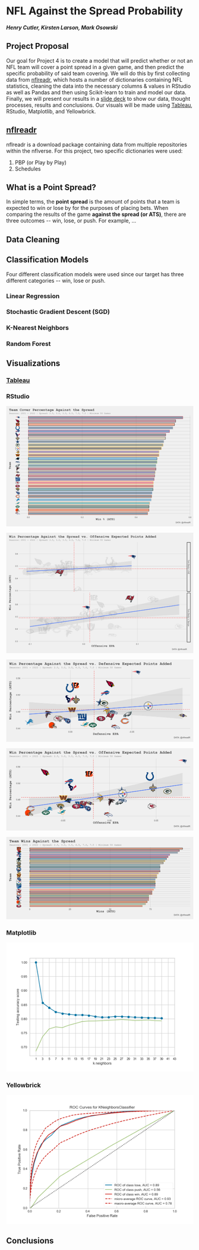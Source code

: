 # NFL Against the Spread Probability
***Henry Cutler, Kirsten Larson, Mark Osowski***

## Project Proposal
Our goal for Project 4 is to create a model that will predict whether or not an NFL team will cover a point spread in a given game, and then predict the specific probability of said team covering. We will do this by first collecting data from [nflreadr](https://nflreadr.nflverse.com/index.html), which hosts a number of dictionaries containing NFL statistics, cleaning the data into the necessary columns & values in RStudio as well as Pandas and then using Scikit-learn to train and model our data. Finally, we will present our results in a [slide deck](https://docs.google.com/presentation/d/1VqqjBqVliihmtLDAlVMV9Fx3lxCcxsOfNl1XN46MVhA/edit#slide=id.g1a681e807a9_0_0) to show our data, thought processes, results and conclusions. Our visuals will be made using [Tableau](https://public.tableau.com/app/profile/henry7314/viz/NFLATSData/Story1#1), RStudio, Matplotlib, and Yellowbrick.

## [nflreadr](https://nflreadr.nflverse.com/index.html)
nflreadr is a download package containing data from multiple repositories within the nflverse. For this project, two specific dictionaries were used:
1. PBP (or Play by Play)
2. Schedules

## What is a Point Spread?
In simple terms, the **point spread** is the amount of points that a team is expected to win or lose by for the purposes of placing bets. When comparing the results of the game **against the spread (or ATS)**, there are three outcomes -- win, lose, or push. For example, ...

## Data Cleaning

## Classification Models
Four different classification models were used since our target has three different categories -- win, lose or push.

### Linear Regression
### Stochastic Gradient Descent (SGD)
### K-Nearest Neighbors
### Random Forest

## Visualizations
### [Tableau](https://public.tableau.com/app/profile/henry7314/viz/NFLATSData/Story1#1)

### RStudio
![NFL teams cover percentage against the spread.](/Images/team_win_percentage_ats.png)

![Tom Brady win percentage against the spread vs. offensive expected points added.](/Images/tom_brady_off_epa.png)

![Win percentage against the spread vs. defensive expected points added.](/Images/win_percentage_ats_and_def_epa.png)

![Win percentage against the spread vs. offensive expected points added.](/Images/win_percentage_ats_and_epa.png)

![NFL teams win against the spread.](/Images/wins_against_the_spread.png)

### Matplotlib

![The train and test scores of the number of neighbors plotted to determine the best k-nearest neighbor](/Images/kneighbors.png)

### Yellowbrick

![The Receiver Operating Characteristic/Area Under the Curve plot for the k-nearest neighbor classifier. Displays ROC of the lose, push, and win classes as well as the micro-average ROC curve, AUC and macro-average ROC curve, AUC](/Images/kneighbors_rocauc.png)

## Conclusions
